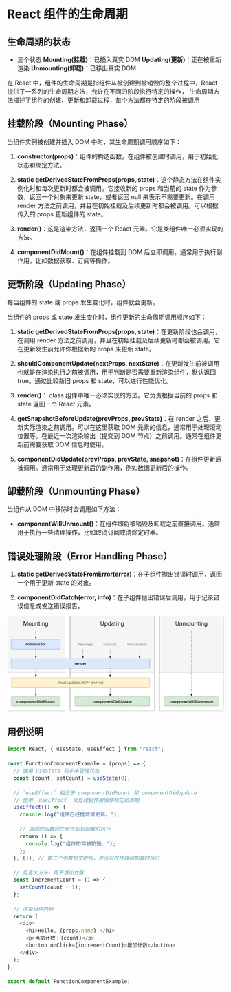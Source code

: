 # React 组件的生命周期

## 生命周期的状态

- 三个状态
  **Mounting(挂载)**：已插入真实 DOM
  **Updating(更新)**：正在被重新渲染
  **Unmounting(卸载)**：已移出真实 DOM

在 React 中，组件的生命周期是指组件从被创建到被销毁的整个过程中，React 提供了一系列的生命周期方法，允许在不同的阶段执行特定的操作，
生命周期方法描述了组件的创建、更新和卸载过程，每个方法都在特定的阶段被调用

## 挂载阶段（Mounting Phase）

当组件实例被创建并插入 DOM 中时，其生命周期调用顺序如下：

1. **constructor(props)**：组件的构造函数，在组件被创建时调用，用于初始化状态和绑定方法。

2. **static getDerivedStateFromProps(props, state)**：这个静态方法在组件实例化时和每次更新时都会被调用。它接收新的 props 和当前的 state 作为参数，返回一个对象来更新 state，或者返回 null 来表示不需要更新。在调用 render 方法之前调用，并且在初始挂载及后续更新时都会被调用。可以根据传入的 props 更新组件的 state。

3. **render()**：这是渲染方法，返回一个 React 元素。它是类组件唯一必须实现的方法。

4. **componentDidMount()**：在组件挂载到 DOM 后立即调用。通常用于执行副作用，比如数据获取、订阅等操作。

## 更新阶段（Updating Phase）

每当组件的 state 或 props 发生变化时，组件就会更新。

当组件的 props 或 state 发生变化时，组件更新的生命周期调用顺序如下：

1. **static getDerivedStateFromProps(props, state)**：在更新阶段也会调用，在调用 render 方法之前调用，并且在初始挂载及后续更新时都会被调用。它在更新发生前允许你根据新的 props 来更新 state。

2. **shouldComponentUpdate(nextProps, nextState)**：在更新发生前被调用也就是在渲染执行之前被调用，用于判断是否需要重新渲染组件，默认返回 true。通过比较新旧 props 和 state，可以进行性能优化。

3. **render()**： class 组件中唯一必须实现的方法。它负责根据当前的 props 和 state 返回一个 React 元素。
4. **getSnapshotBeforeUpdate(prevProps, prevState)**：在 render 之后、更新实际渲染之前调用。可以在这里获取 DOM 元素的信息，通常用于处理滚动位置等。在最近一次渲染输出（提交到 DOM 节点）之前调用。通常在组件更新前需要获取 DOM 信息时使用。

5. **componentDidUpdate(prevProps, prevState, snapshot)**：在组件更新后被调用。通常用于处理更新后的副作用，例如数据更新后的操作。

## 卸载阶段（Unmounting Phase）

当组件从 DOM 中移除时会调用如下方法：

- **componentWillUnmount()**：在组件即将被销毁及卸载之前直接调用。通常用于执行一些清理操作，比如取消订阅或清除定时器。

## 错误处理阶段（Error Handling Phase）

1. **static getDerivedStateFromError(error)**：在子组件抛出错误时调用，返回一个用于更新 state 的对象。

2. **componentDidCatch(error, info)**：在子组件抛出错误后调用，用于记录错误信息或发送错误报告。

![life-cycle](image.png)

## 用例说明

```ts
import React, { useState, useEffect } from "react";

const FunctionComponentExample = (props) => {
  // 使用 useState 钩子来管理状态
  const [count, setCount] = useState(0);

  // `useEffect` 相当于 componentDidMount 和 componentDidUpdate
  // 使用 `useEffect` 来处理副作用操作和生命周期
  useEffect(() => {
    console.log("组件已经挂载或更新。");

    // 返回的函数将在组件即将卸载时执行
    return () => {
      console.log("组件即将被销毁。");
    };
  }, []); // 第二个参数是空数组，表示只在挂载和卸载时执行

  // 自定义方法，用于增加计数
  const incrementCount = () => {
    setCount(count + 1);
  };

  // 渲染组件内容
  return (
    <div>
      <h1>Hello, {props.name}!</h1>
      <p>当前计数：{count}</p>
      <button onClick={incrementCount}>增加计数</button>
    </div>
  );
};

export default FunctionComponentExample;
```

